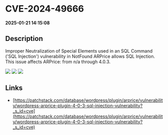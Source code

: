 # CVE-2024-49666

**2025-01-21 14:15:08**

## Description
Improper Neutralization of Special Elements used in an SQL Command ('SQL Injection') vulnerability in NotFound ARPrice allows SQL Injection. This issue affects ARPrice: from n/a through 4.0.3.

![](https://img.shields.io/static/v1?label=Score&message=8.5&color=red)
![](https://img.shields.io/static/v1?label=Severity&message=HIGH&color=red)
![](https://img.shields.io/static/v1?label=CWE&message=SQL&color=green)

## Links
- [https://patchstack.com/database/wordpress/plugin/arprice/vulnerability/wordpress-arprice-plugin-4-0-3-sql-injection-vulnerability?_s_id=cve](https://patchstack.com/database/wordpress/plugin/arprice/vulnerability/wordpress-arprice-plugin-4-0-3-sql-injection-vulnerability?_s_id=cve)
